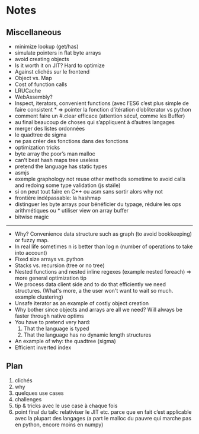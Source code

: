 # Notes

## Miscellaneous

* minimize lookup (get/has)
* simulate pointers in flat byte arrays
* avoid creating objects
* Is it worth it on JIT? Hard to optimize
* Against clichés sur le frontend
* Object vs. Map
* Cost of function calls
* LRUCache
* WebAssembly?
* Inspect, iterators, convenient functions (avec l’ES6 c’est plus simple de faire consistent * => pointer la fonction d’itération d’obliterator vs python
* comment faire un #.clear efficace (attention sécu!, comme les Buffer)
* au final beaucoup de choses qui s’appliquent à d’autres langages
* merger des listes ordonnées
* le quadtree de sigma
* ne pas créer des fonctions dans des fonctions
* optimization tricks
* byte array the poor’s man malloc
* can’t beat hash maps tree useless
* pretend the language has static types
* asmjs
* exemple graphology not reuse other methods sometime to avoid calls and redoing some type validation (js staïle)
* si on peut tout faire en C++ ou asm sans sortir alors why not
* frontière indépassable: la hashmap
* distinguer les byte arrays pour bénéficier du typage, réduire les ops arithmétiques ou * utiliser view on array buffer
* bitwise magic

---

* Why? Convenience data structure such as graph (to avoid bookkeeping) or fuzzy map.
* In real life sometimes n is better than log n (number of operations to take into account)
* Fixed size arrays vs. python
* Stacks vs. recursion (tree or no tree)
* Nested functions and nested inline regexes (example nested foreach) => more general optimization tip
* We process data client side and to do that efficiently we need structures. (What's more, a the user won't want to wait so much. example clustering)
* Unsafe iterator as an example of costly object creation
* Why bother since objects and arrays are all we need? Will always be faster through native optims
* You have to pretend very hard:
  1. That the language is typed
  2. That the language has no dynamic length structures
* An example of why: the quadtree (sigma)
* Efficient inverted index

## Plan

1. clichés
2. why
3. quelques use cases
4. challenges
5. tip & tricks avec le use case à chaque fois
6. point final du talk: relativiser le JIT etc. parce que en fait c’est applicable avec la plupart des langages (a part le malloc du pauvre qui marche pas en python, encore moins en numpy)

